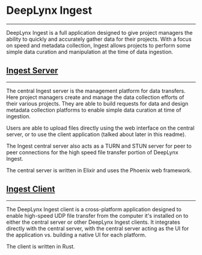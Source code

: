 # DeepLynx Ingest

--------------

DeepLynx Ingest is a full application designed to give project managers the ability to quickly and accurately gather data for their projects. With a focus on speed and metadata collection, Ingest allows projects to perform some simple data curation and manipulation at the time of data ingestion.


## [Ingest Server](/server/README.md)

-------------

The central Ingest server is the management platform for data transfers. Here project managers create and manage the data collection efforts of their various projects. They are able to build requests for data and design metadata collection platforms to enable simple data curation at time of ingestion.

Users are able to upload files directly using the web interface on the central server, or to use the client application (talked about later in this readme).

The Ingest central server also acts as a TURN and STUN server for peer to peer connections for the high speed file transfer portion of DeepLynx Ingest.

The central server is written in Elixir and uses the Phoenix web framework.


## [Ingest Client](/client/readme.md)

------------------


The DeepLynx Ingest client is a cross-platform application designed to enable high-speed UDP file transfer from the computer it's installed on to either the central server or other DeepLynx Ingest clients. It integrates directly with the central server, with the central server acting as the UI for the application vs. building a native UI for each platform.

The client is written in Rust.